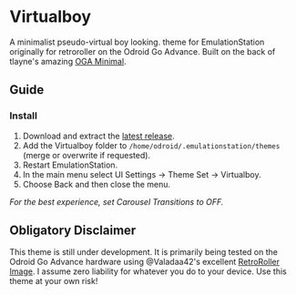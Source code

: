 # Virtualboy
A minimalist pseudo-virtual boy looking. theme for EmulationStation originally for retroroller on the Odroid Go Advance. Built on the back of tlayne's amazing [OGA Minimal](https://github.com/tlayne/es-theme-minimal).

## Guide

### Install
1. Download and extract the [latest release](https://github.com/NeonLightning/es-theme-virtualboy).
2. Add the Virtualboy folder to `/home/odroid/.emulationstation/themes` (merge or overwrite if requested).
3. Restart EmulationStation.
4. In the main menu select UI Settings -> Theme Set -> Virtualboy.
5. Choose Back and then close the menu.

*For the best experience, set Carousel Transitions to OFF.*

## Obligatory Disclaimer

This theme is still under development. It is primarily being tested on the Odroid Go Advance hardware using @Valadaa42's excellent [RetroRoller Image](https://github.com/valadaa48/retroroller). I assume zero liability for whatever you do to your device. Use this theme at your own risk!
